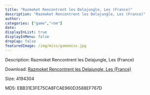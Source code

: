 ```yaml
---
title: "Razmoket Rencontrent les Delajungle, Les (France)"
description: "Razmoket Rencontrent les Delajungle, Les (France)"
author: 
categories: ["game","rom"]
date: 
displayInList: true
displayInMenu: false
dropCap: false
featuredImage: /img/miss/gamemiss.jpg
---
```


Description: Razmoket Rencontrent les Delajungle, Les (France)

Download: <a style="text-decoration:underline;" href="https://mega.nz/#!neIQGQxa!_ynpHWlSPCe9jc-tOcbcNYcfS164_wgop7oY4sEeGsg" target = "_blank" rel = "nofollow" > Razmoket Rencontrent les Delajungle, Les (France)</a>

Size: 4194304

MD5: EBB31E3FE75CA8FCAE960D3588EF767D

